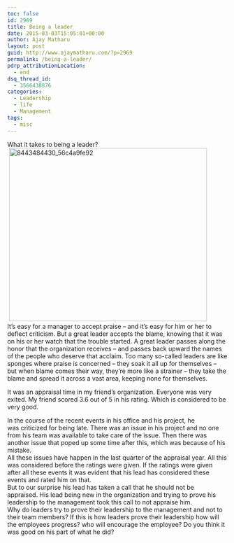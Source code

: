 ```yaml
---
toc: false
id: 2969
title: Being a leader
date: 2015-03-03T15:05:01+00:00
author: Ajay Matharu
layout: post
guid: http://www.ajaymatharu.com/?p=2969
permalink: /being-a-leader/
pdrp_attributionLocation:
  - end
dsq_thread_id:
  - 3566438876
categories:
  - Leadership
  - life
  - Management
tags: 
  - misc
---
```

<div>
  <div>
    What it takes to being a leader?
  </div>
  
  <div>
     <img class="aligncenter size-full wp-image-2982" src="http://www.ajaymatharu.com/wp-content/uploads/2015/03/8443484430_56c4a9fe92.jpg" alt="8443484430_56c4a9fe92" width="453" height="396" srcset="http://www.ajaymatharu.com/wp-content/uploads/2015/03/8443484430_56c4a9fe92-300x262.jpg 300w, http://www.ajaymatharu.com/wp-content/uploads/2015/03/8443484430_56c4a9fe92.jpg 453w" sizes="(max-width: 453px) 100vw, 453px" />
  </div>
  
  <div>
  </div>
  
  <div>
    It’s easy for a manager to accept praise – and it’s easy for him or her to deflect criticism. But a great leader accepts the blame, knowing that it was on his or her watch that the trouble started. A great leader passes along the honor that the organization receives – and passes back upward the names of the people who deserve that acclaim. Too many so-called leaders are like sponges where praise is concerned – they soak it all up for themselves – but when blame comes their way, they’re more like a strainer – they take the blame and spread it across a vast area, keeping none for themselves.
  </div>
  
  <div>
  </div>
  
  <p>
    It was an appraisal time in my friend&#8217;s organization. Everyone was very exited. My friend scored 3.6 out of 5 in his rating. Which is considered to be very good.
  </p>
  
  <div>
  </div>
  
  <div>
    In the course of the recent events in his office and his project, he was criticized for being late. There was an issue in his project and no one from his team was available to take care of the issue. Then there was another issue that poped up some time after this, which was because of his mistake.
  </div>
  
  <div>
  </div>
  
  <div>
    All these issues have happen in the last quarter of the appraisal year. All this was considered before the ratings were given. If the ratings were given after all these events it was evident that his lead has considered these events and rated him on that.
  </div>
  
  <div>
  </div>
  
  <div>
    But to our surprise his lead has taken a call that he should not be appraised. His lead being new in the organization and trying to prove his leadership to the management took this call to not appraise him.
  </div>
  
  <div>
  </div>
  
  <div>
    Why do leaders try to prove their leadership to the management and not to their team members? If this is how leaders prove their leadership how will the employees progress? who will encourage the employee? Do you think it was good on his part of what he did?
  </div>
</div>
